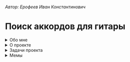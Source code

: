###### Автор: *Ерофеев Иван Константинович*
# Поиск аккордов для гитары
<details>
<summary>
Обо мне
</summary>
  .
  
Меня зовут Иван Ерофеев, мне 17. Вот немного сведений обо мне:

📖 Учусь в 11 классе

🐱 Люблю котов

[comment]: <> (![alt text]&#40;https://png.pngtree.com/png-clipart/20230511/ourmid/pngtree-isolated-cat-on-white-background-png-image_7094927.png&#41;)

💻 Языки программирования, которые я изучаю:
  <p>
  <img title="Python" alt="Python" src="https://raw.githubusercontent.com/Thomas-George-T/Thomas-George-T/master/assets/python.svg" width="40" height="40" style="vertical-align:down; margin:4px"/>
  <img title="С++" alt="С++" src="https://raw.githubusercontent.com/isocpp/logos/master/cpp_logo.png" alt="C++ Logo" width="40" height="40" />
  </p>

🎸 Играю на гитаре

🏀 Занимаюсь баскетболом

</details>


<details>
<summary>
О проекте
</summary>


### Бот для поиска аккордов песен для игры на гитаре

**Идея бота:** бот в телеграме, которому ты пишешь название песни, а в ответ получаешь текст песни, с подписанными аккордами. Также пользователь сможет выбрать расширение в котором хочет получить аккорды, например .png или .txt

**Польза бота:** бот облегчает и автоматизирует процесс по поиску аккордов для игры песен на гитаре

[*Ссылка на бота:*](t.me/Chords_finder_bot)  *t.me/Chords_finder_bot*.

| Команда | Что делает|
| --- | --- |
| /restart | Перезагрузить бота |
| /wish | Случайное предсказание |
| /donate | Поддержать автора |
| /song | Найти песню и аккорды для нее|


</details>

<details>
<summary>
Задачи проекта
</summary>

* [*] Создать бота
  * [*] Создать меню команд в телеграме
  * [*] Добавить форматы для сохранения результатов
    * [*] .txt
    * [*] .png
    * [*] .jpeg
  * [*] Выбрать иконку для бота
  * [*] Исправить ошибки в работе бота
    * [*] Дать протестировать бота 5 людям
    * [*] Устроить стресстестирование
* [*] Создать описание проекта на GitHub
</details>

<details>
<summary>
Мемы
</summary>

Нажми, чтобы получить бесплатные роблоксы ------> [Бесплатные роблоксы](https://www.youtube.com/watch?v=j5a0jTc9S10&t=3s)

![Человек-тыква](https://images.thevoicemag.ru/upload/img_cache/7fb/7fbbe13275bddbbc48aef8bc85789a0a_cropped_666x595.jpg)

> "Да не говорил я ни одной из этих дебильных цитат" © Джейсон Стетхем
</details>
